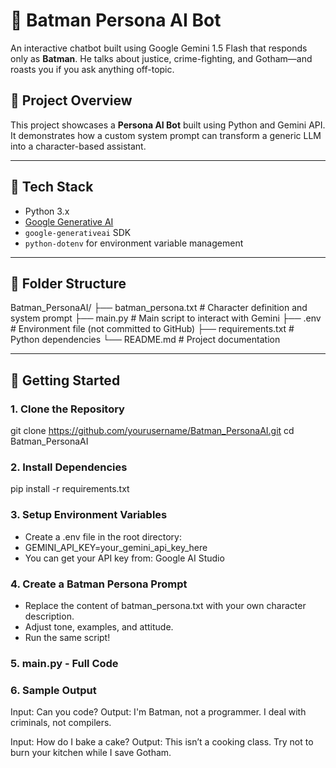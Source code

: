 # 🦇 Batman Persona AI Bot

An interactive chatbot built using Google Gemini 1.5 Flash that responds only as **Batman**. He talks about justice, crime-fighting, and Gotham—and roasts you if you ask anything off-topic.

## 📌 Project Overview

This project showcases a **Persona AI Bot** built using Python and Gemini API. It demonstrates how a custom system prompt can transform a generic LLM into a character-based assistant.

---

## 🧰 Tech Stack

- Python 3.x
- [Google Generative AI](https://ai.google.dev)
- `google-generativeai` SDK
- `python-dotenv` for environment variable management

---

## 📁 Folder Structure

Batman_PersonaAI/
├── batman_persona.txt # Character definition and system prompt
├── main.py # Main script to interact with Gemini
├── .env # Environment file (not committed to GitHub)
├── requirements.txt # Python dependencies
└── README.md # Project documentation

---

## 🚀 Getting Started

### 1. Clone the Repository


git clone https://github.com/yourusername/Batman_PersonaAI.git
cd Batman_PersonaAI

### 2. Install Dependencies

pip install -r requirements.txt

### 3. Setup Environment Variables

- Create a .env file in the root directory:
- GEMINI_API_KEY=your_gemini_api_key_here
- You can get your API key from: Google AI Studio

### 4. Create a Batman Persona Prompt

- Replace the content of batman_persona.txt with your own character description.
- Adjust tone, examples, and attitude.
- Run the same script!

### 5. main.py - Full Code

### 6. Sample Output

Input:
Can you code?
Output:
I'm Batman, not a programmer. I deal with criminals, not compilers.

Input:
How do I bake a cake?
Output:
This isn’t a cooking class. Try not to burn your kitchen while I save Gotham.
